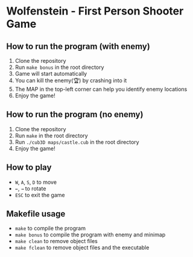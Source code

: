 # Wolfenstein - First Person Shooter Game

## How to run the program (with enemy)
1. Clone the repository
2. Run `make bonus` in the root directory
3. Game will start automatically
4. You can kill the enemy(🏆) by crashing into it
5. The MAP in the top-left corner can help you identify enemy locations
6. Enjoy the game!

## How to run the program (no enemy)
1. Clone the repository
2. Run `make` in the root directory
3. Run `./cub3D maps/castle.cub` in the root directory
4. Enjoy the game!

## How to play
- `W`, `A`, `S`, `D` to move
- `←`, `→` to rotate
- `ESC` to exit the game

## Makefile usage
- `make` to compile the program
- `make bonus` to compile the program with enemy and minimap
- `make clean` to remove object files
- `make fclean` to remove object files and the executable
